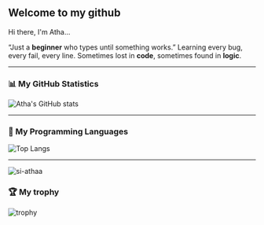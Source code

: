 ## Welcome to my github

Hi there, I'm Atha...

“Just a **beginner** who types until something works.”
Learning every bug, every fail, every line.
Sometimes lost in **code**, sometimes found in **logic**.

---

### 📊 My GitHub Statistics
![Atha's GitHub stats](https://github-readme-stats.vercel.app/api?username=si-athaa&show_icons=true&theme=tokyonight&cache=623127)

---

### 🧠 My Programming Languages
![Top Langs](https://github-readme-stats.vercel.app/api/top-langs/?username=si-athaa&layout=compact&theme=tokyonight&cache=123471)

---

<p><img align="center" src="https://github-readme-streak-stats.herokuapp.com/?user=si-athaa&cache=321456" alt="si-athaa" /></p> 

### 🏆 My trophy
![trophy](https://github-profile-trophy.vercel.app/?username=si-athaa&cache=312435)
